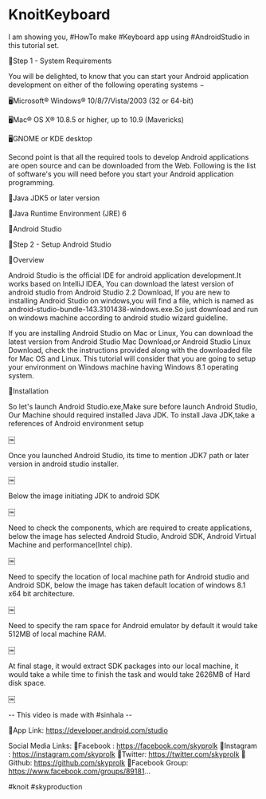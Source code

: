 # KnoitKeyboard
I am showing you, #HowTo make #Keyboard app using #AndroidStudio in this tutorial set.

📎Step 1 - System Requirements

You will be delighted, to know that you can start your Android application development on either of the following operating systems −

🖥️Microsoft® Windows® 10/8/7/Vista/2003 (32 or 64-bit)

🖥️Mac® OS X® 10.8.5 or higher, up to 10.9 (Mavericks)

🖥️GNOME or KDE desktop

Second point is that all the required tools to develop Android applications are open source and can be downloaded from the Web. Following is the list of software's you will need before you start your Android application programming.

📗Java JDK5 or later version

📘Java Runtime Environment (JRE) 6

📙Android Studio

📎Step 2 - Setup Android Studio

🎯Overview

Android Studio is the official IDE for android application development.It works based on IntelliJ IDEA, You can download the latest version of android studio from Android Studio 2.2 Download, If you are new to installing Android Studio on windows,you will find a file, which is named as android-studio-bundle-143.3101438-windows.exe.So just download and run on windows machine according to android studio wizard guideline.

If you are installing Android Studio on Mac or Linux, You can download the latest version from Android Studio Mac Download,or Android Studio Linux Download, check the instructions provided along with the downloaded file for Mac OS and Linux. This tutorial will consider that you are going to setup your environment on Windows machine having Windows 8.1 operating system.

🎯Installation

So let's launch Android Studio.exe,Make sure before launch Android Studio, Our Machine should required installed Java JDK. To install Java JDK,take a references of Android environment setup

￼

Once you launched Android Studio, its time to mention JDK7 path or later version in android studio installer.

￼

Below the image initiating JDK to android SDK

￼

Need to check the components, which are required to create applications, below the image has selected Android Studio, Android SDK, Android Virtual Machine and performance(Intel chip).

￼

Need to specify the location of local machine path for Android studio and Android SDK, below the image has taken default location of windows 8.1 x64 bit architecture.

￼

Need to specify the ram space for Android emulator by default it would take 512MB of local machine RAM.

￼

At final stage, it would extract SDK packages into our local machine, it would take a while time to finish the task and would take 2626MB of Hard disk space.

￼


-- This video is made with #sinhala --

🔖App Link:
https://developer.android.com/studio

Social Media Links:
📢Facebook : 
https://facebook.com/skyprolk
📢Instagram : https://instagram.com/skyprolk
📢Twitter:
https://twitter.com/skyprolk
📢Github:
https://github.com/skyprolk
📢Facebook Group:
https://www.facebook.com/groups/89181...

#knoit
#skyproduction
